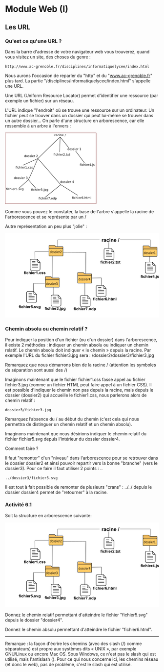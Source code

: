 # Module Web (I)
## Les URL

### Qu'est ce qu'une URL ?

Dans la barre d'adresse de votre navigateur web vous trouverez, quand vous visitez un site, des choses du genre : 

```
http://www.ac-grenoble.fr/disciplines/informatiquelycee/index.html
```

Nous aurons l'occasion de reparler du "http" et du "www.ac-grenoble.fr" plus tard. La partie "/disciplines/informatiquelycee/index.html" s'appelle une URL.

Une URL (Uniform Resource Locator) permet d'identifier une ressource (par exemple un fichier) sur un réseau.

L'URL indique "l'endroit" où se trouve une ressource sur un ordinateur. Un fichier peut se trouver dans un dossier qui peut lui-même se trouver dans un autre dossier... On parle d'une structure en arborescence, car elle ressemble à un arbre à l'envers :

![](img/url.png)

Comme vous pouvez le constater, la base de l'arbre s'appelle la racine de l'arborescence et se représente par un /

Autre représentation un peu plus "jolie" :

![](img/url1.png)

### Chemin absolu ou chemin relatif ?

Pour indiquer la position d'un fichier (ou d'un dossier) dans l'arborescence, il existe 2 méthodes : indiquer un chemin absolu ou indiquer un chemin relatif. Le chemin absolu doit indiquer « le chemin » depuis la racine. Par exemple l'URL du fichier fichier3.jpg sera : /dossier2/dossier3/fichier3.jpg

Remarquez que nous démarrons bien de la racine / (attention les symboles de séparation sont aussi des /)

Imaginons maintenant que le fichier fichier1.css fasse appel au fichier fichier3.jpg (comme un fichier HTML peut faire appel à un fichier CSS). Il est possible d'indiquer le chemin non pas depuis la racine, mais depuis le dossier (dossier2) qui accueille le fichier1.css, nous parlerons alors de chemin relatif :

```
dossier3/fichier3.jpg
```

Remarquez l’absence du / au début du chemin (c'est cela qui nous permettra de distinguer un chemin relatif et un chemin absolu).

Imaginons maintenant que nous désirions indiquer le chemin relatif du fichier fichier5.svg depuis l'intérieur du dossier dossier4.

Comment faire ?

Il faut "remonter" d'un "niveau" dans l'arborescence pour se retrouver dans le dossier dossier2 et ainsi pouvoir repartir vers la bonne "branche" (vers le dossier3). Pour ce faire il faut utiliser 2 points : ..

```
../dossier3/fichier5.svg
```

Il est tout à fait possible de remonter de plusieurs "crans" : ../../ depuis le dossier dossier4 permet de "retourner" à la racine.

### Activité 6.1

Soit la structure en arborescence suivante:

![](img/url1.png)

Donnez le chemin relatif permettant d'atteindre le fichier "fichier5.svg" depuis le dossier "dossier4".

Donnez le chemin absolu permettant d'atteindre le fichier "fichier6.html".
***

Remarque : la façon d'écrire les chemins (avec des slash (/) comme séparateurs) est propre aux systèmes dits « UNIX », par exemple GNU/Linux ou encore Mac OS. Sous Windows, ce n'est pas le slash qui est utilisé, mais l'antislash (\). Pour ce qui nous concerne ici, les chemins réseau (et donc le web), pas de problème, c'est le slash qui est utilisé.


